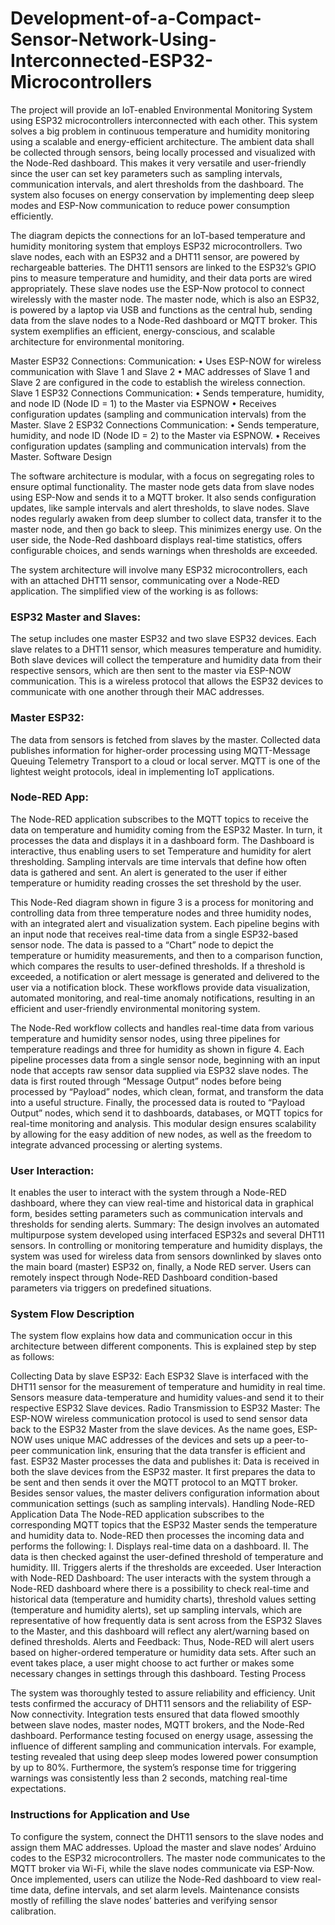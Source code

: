 # Development-of-a-Compact-Sensor-Network-Using-Interconnected-ESP32-Microcontrollers

The project will provide an IoT-enabled Environmental Monitoring System using ESP32 microcontrollers interconnected with each other. This system solves a big problem in continuous temperature and humidity monitoring using a scalable and energy-efficient architecture. The ambient data shall be collected through sensors, being locally processed and visualized with the Node-Red dashboard. This makes it very versatile and user-friendly since the user can set key parameters such as sampling intervals, communication intervals, and alert thresholds from the dashboard. The system also focuses on energy conservation by implementing deep sleep modes and ESP-Now communication to reduce power consumption efficiently.

The diagram depicts the connections for an IoT-based temperature and humidity monitoring system that employs ESP32 microcontrollers. Two slave nodes, each with an ESP32 and a DHT11 sensor, are powered by rechargeable batteries. The DHT11 sensors are linked to the ESP32’s GPIO pins to measure temperature and humidity, and their data ports are wired appropriately. These slave nodes use the ESP-Now protocol to connect wirelessly with the master node. The master node, which is also an ESP32, is powered by a laptop via USB and functions as the central hub, sending data from the slave nodes to a Node-Red dashboard or MQTT broker. This system exemplifies an efficient, energy-conscious, and scalable architecture for environmental monitoring.

Master ESP32 Connections:
Communication:
• Uses ESP-NOW for wireless communication with Slave 1 and Slave 2
• MAC addresses of Slave 1 and Slave 2 are configured in the code to establish the wireless connection.
Slave 1 ESP32 Connections
Communication:
• Sends temperature, humidity, and node ID (Node ID = 1) to the Master via ESPNOW
• Receives configuration updates (sampling and communication intervals) from the Master.
Slave 2 ESP32 Connections
Communication:
• Sends temperature, humidity, and node ID (Node ID = 2) to the Master via ESPNOW.
• Receives configuration updates (sampling and communication intervals) from the Master.
Software Design

The software architecture is modular, with a focus on segregating roles to ensure optimal functionality. The master node gets data from slave nodes using ESP-Now and sends it to a MQTT broker. It also sends configuration updates, like sample intervals and alert thresholds, to slave nodes. Slave nodes regularly awaken from deep slumber to collect data, transfer it to the master node, and then go back to sleep. This minimizes energy use. On the user side, the Node-Red dashboard displays real-time statistics, offers configurable choices, and sends warnings when thresholds are exceeded.

The system architecture will involve many ESP32 microcontrollers, each with an attached DHT11 sensor, communicating over a Node-RED application. The simplified view of the working is as follows:

### ESP32 Master and Slaves:
The setup includes one master ESP32 and two slave ESP32 devices. Each slave relates to a DHT11 sensor, which measures temperature and humidity. Both slave devices will collect the temperature and humidity data from their respective sensors, which are then sent to the master via ESP-NOW communication. This is a wireless protocol that allows the ESP32 devices to communicate with one another through their MAC addresses.

### Master ESP32:
The data from sensors is fetched from slaves by the master. Collected data publishes information for higher-order processing using MQTT-Message Queuing Telemetry Transport to a cloud or local server. MQTT is one of the lightest weight protocols, ideal in implementing IoT applications.

### Node-RED App:
The Node-RED application subscribes to the MQTT topics to receive the data on temperature and humidity coming from the ESP32 Master. In turn, it processes the data and displays it in a dashboard form. The Dashboard is interactive, thus enabling users to set Temperature and humidity for alert thresholding. Sampling intervals are time intervals that define how often data is gathered and sent. An alert is generated to the user if either temperature or humidity reading crosses the set threshold by the user.

This Node-Red diagram shown in figure 3 is a process for monitoring and controlling data from three temperature nodes and three humidity nodes, with an integrated alert and visualization system. Each pipeline begins with an input node that receives real-time data from a single ESP32-based sensor node. The data is passed to a “Chart” node to depict the temperature or humidity measurements, and then to a comparison function, which compares the results to user-defined thresholds. If a threshold is exceeded, a notification or alert message is generated and delivered to the user via a notification block. These workflows provide data visualization, automated monitoring, and real-time anomaly notifications, resulting in an efficient and user-friendly environmental monitoring system.

The Node-Red workflow collects and handles real-time data from various temperature and humidity sensor nodes, using three pipelines for temperature readings and three for humidity as shown in figure 4. Each pipeline processes data from a single sensor node, beginning with an input node that accepts raw sensor data supplied via ESP32 slave nodes. The data is first routed through “Message Output” nodes before being processed by “Payload” nodes, which clean, format, and transform the data into a useful structure. Finally, the processed data is routed to “Payload Output” nodes, which send it to dashboards, databases, or MQTT topics for real-time monitoring and analysis. This modular design ensures scalability by allowing for the easy addition of new nodes, as well as the freedom to integrate advanced processing or alerting systems.

### User Interaction:
It enables the user to interact with the system through a Node-RED dashboard, where they can view real-time and historical data in graphical form, besides setting parameters such as communication intervals and thresholds for sending alerts. Summary: The design involves an automated multipurpose system developed using interfaced ESP32s and several DHT11 sensors. In controlling or monitoring temperature and humidity displays, the system was used for wireless data from sensors downlinked by slaves onto the main board (master) ESP32 on, finally, a Node RED server. Users can remotely inspect through Node-RED Dashboard condition-based parameters via triggers on predefined situations.

### System Flow Description

The system flow explains how data and communication occur in this architecture between different components. This is explained step by step as follows:

Collecting Data by slave ESP32: Each ESP32 Slave is interfaced with the DHT11 sensor for the measurement of temperature and humidity in real time. Sensors measure data-temperature and humidity values-and send it to their respective ESP32 Slave devices.
Radio Transmission to ESP32 Master: The ESP-NOW wireless communication protocol is used to send sensor data back to the ESP32 Master from the slave devices. As the name goes, ESP-NOW uses unique MAC addresses of the devices and sets up a peer-to-peer communication link, ensuring that the data transfer is efficient and fast.
ESP32 Master processes the data and publishes it: Data is received in both the slave devices from the ESP32 master. It first prepares the data to be sent and then sends it over the MQTT protocol to an MQTT broker. Besides sensor values, the master delivers configuration information about communication settings (such as sampling intervals).
Handling Node-RED Application Data The Node-RED application subscribes to the corresponding MQTT topics that the ESP32 Master sends the temperature and humidity data to. Node-RED then processes the incoming data and performs the following:
I. Displays real-time data on a dashboard.
II. The data is then checked against the user-defined threshold of temperature and humidity.
III. Triggers alerts if the thresholds are exceeded.
User Interaction with Node-RED Dashboard: The user interacts with the system through a Node-RED dashboard where there is a possibility to check real-time and historical data (temperature and humidity charts), threshold values setting (temperature and humidity alerts), set up sampling intervals, which are representative of how frequently data is sent across from the ESP32 Slaves to the Master, and this dashboard will reflect any alert/warning based on defined thresholds.
Alerts and Feedback: Thus, Node-RED will alert users based on higher-ordered temperature or humidity data sets. After such an event takes place, a user might choose to act further or makes some necessary changes in settings through this dashboard.
Testing Process

The system was thoroughly tested to assure reliability and efficiency. Unit tests confirmed the accuracy of DHT11 sensors and the reliability of ESP-Now connectivity. Integration tests ensured that data flowed smoothly between slave nodes, master nodes, MQTT brokers, and the Node-Red dashboard. Performance testing focused on energy usage, assessing the influence of different sampling and communication intervals. For example, testing revealed that using deep sleep modes lowered power consumption by up to 80%. Furthermore, the system’s response time for triggering warnings was consistently less than 2 seconds, matching real-time expectations.

### Instructions for Application and Use

To configure the system, connect the DHT11 sensors to the slave nodes and assign them MAC addresses. Upload the master and slave nodes’ Arduino codes to the ESP32 microcontrollers. The master node communicates to the MQTT broker via Wi-Fi, while the slave nodes communicate via ESP-Now. Once implemented, users can utilize the Node-Red dashboard to view real-time data, define intervals, and set alarm levels. Maintenance consists mostly of refilling the slave nodes’ batteries and verifying sensor calibration.
